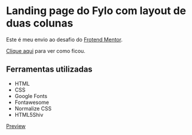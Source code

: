 # Landing page do Fylo com layout de duas colunas
Este é meu envio ao desafio do [Frotend Mentor](https://www.frontendmentor.io/profile/EdivandroLima).

[Clique aqui](https://fem-landing-page-fylo-com-duas-colunas.now.sh/) para ver como ficou.

## Ferramentas utilizadas
- HTML
- CSS
- Google Fonts
- Fontawesome
- Normalize CSS
- HTML5Shiv

[Preview](./img/preview.png)
